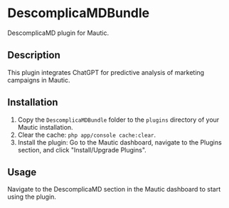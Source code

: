 # DescomplicaMDBundle

DescomplicaMD plugin for Mautic.

## Description

This plugin integrates ChatGPT for predictive analysis of marketing campaigns in Mautic.

## Installation

1. Copy the `DescomplicaMDBundle` folder to the `plugins` directory of your Mautic installation.
2. Clear the cache: `php app/console cache:clear`.
3. Install the plugin: Go to the Mautic dashboard, navigate to the Plugins section, and click "Install/Upgrade Plugins".

## Usage

Navigate to the DescomplicaMD section in the Mautic dashboard to start using the plugin.
